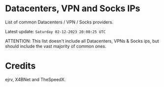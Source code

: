 # Datacenters, VPN and Socks IPs
 
List of common Datacenters / VPN / Socks providers. 

Latest update: `Saturday 02-12-2023 20:00:25 UTC` 

ATTENTION: This list doesn't include all Datacenters, VPNs & Socks ips, 
but should include the vast majority of common ones.

# Credits
ejrv, X4BNet and TheSpeedX.
